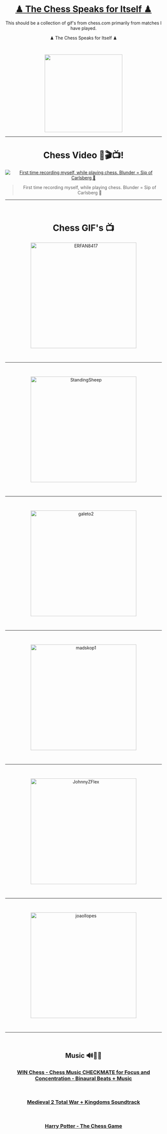 <div align="center">

# [♟ The Chess Speaks for Itself ♟](https://youtu.be/fxe0o2pCGwo?t=30)

This should be a collection of gif's from chess.com primarily from matches I have played.

</div>


<div align="center">

♟ The Chess Speaks for Itself ♟

<br>

[<img width="250" src="https://thezugzwangblog.com/wp-content/uploads/2017/09/chess-com-logo.png">](https://www.chess.com/member/danielkaas94) 

</div>

<hr>

<div align="center">

# Chess Video 🎥🎬📺!
[![First time recording myself, while playing chess. Blunder = Sip of Carlsberg 🍺](https://img.youtube.com/vi/lfXJUnyypgk/maxresdefault.jpg)](https://youtu.be/lfXJUnyypgk)
>First time recording myself, while playing chess. Blunder = Sip of Carlsberg 🍺

</div>


<hr>


<br>

<div align="center">

# Chess GIF's 📺

<img alt="ERFAN8417" width="340" src="https://github.com/Danielkaas94/TheChessSpeaksForItself/blob/main/TheChessGifCollection/WIN%20%F0%9F%A5%87/2023/ERFAN8417.gif?raw=true">

<br><hr><br>

<img alt="StandingSheep" width="340" src="https://github.com/Danielkaas94/TheChessSpeaksForItself/blob/main/TheChessGifCollection/WIN%20%F0%9F%A5%87/2023/StandingSheep.gif?raw=true">

<br><hr><br>

<img alt="galeto2" width="340" src="https://github.com/Danielkaas94/TheChessSpeaksForItself/blob/main/TheChessGifCollection/WIN%20%F0%9F%A5%87/galeto2.gif?raw=true">

<br><hr><br>


<img alt="madskop1" width="340" src="https://github.com/Danielkaas94/TheChessSpeaksForItself/blob/main/TheChessGifCollection/WIN%20%F0%9F%A5%87/madskop1.gif?raw=true">

<br><hr><br>

<img alt="JohnnyZFlex" width="340" src="https://github.com/Danielkaas94/TheChessSpeaksForItself/blob/main/TheChessGifCollection/WIN%20%F0%9F%A5%87/2023/JohnnyZFlex.gif?raw=true">

<br><hr><br>

<img alt="joaollopes" width="340" src="https://github.com/Danielkaas94/TheChessSpeaksForItself/blob/main/TheChessGifCollection/WIN%20%F0%9F%A5%87/2023/joaollopes.gif?raw=true">

<br><hr><br>

</div>

<div align="center">

## Music 🔊🎵🎶

### [WIN Chess - Chess Music CHECKMATE for Focus and Concentration - Binaural Beats + Music](https://youtu.be/QB-jgreIKDs)

<br>

### [Medieval 2 Total War + Kingdoms Soundtrack](https://youtu.be/2OpslzaNlxc?t=1486)

<br>

### [Harry Potter - The Chess Game](https://youtu.be/MDwR6YZCBIA)

</div>
